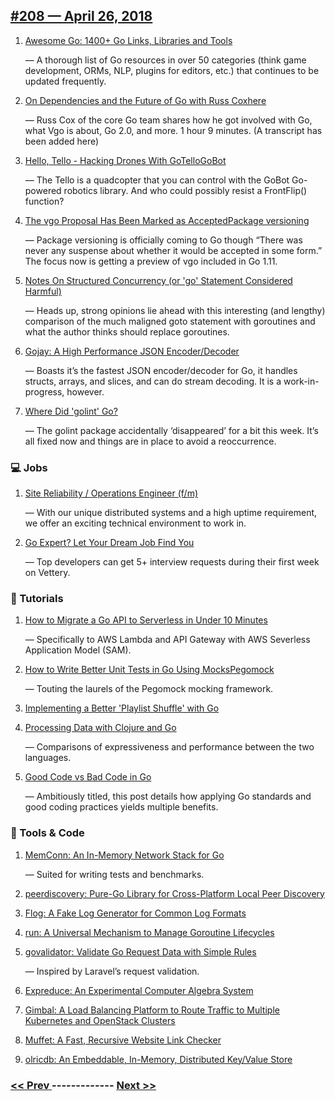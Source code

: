 ## [#208 — April 26, 2018](https://golangweekly.com/issues/208)

1. [Awesome Go: 1400+ Go Links, Libraries and Tools](https://golangweekly.com/link/46193/web)

     — A thorough list of Go resources in over 50 categories (think game development, ORMs, NLP, plugins for editors, etc.) that continues to be updated frequently.
1. [On Dependencies and the Future of Go with Russ Coxhere](https://golangweekly.com/link/46195/web)

     — Russ Cox of the core Go team shares how he got involved with Go, what Vgo is about, Go 2.0, and more. 1 hour 9 minutes. (A transcript has been added here)
1. [Hello, Tello - Hacking Drones With GoTelloGoBot](https://golangweekly.com/link/46197/web)

     — The Tello is a quadcopter that you can control with the GoBot Go-powered robotics library. And who could possibly resist a FrontFlip() function?
1. [The vgo Proposal Has Been Marked as AcceptedPackage versioning](https://golangweekly.com/link/46200/web)

     — Package versioning is officially coming to Go though “There was never any suspense about whether it would be accepted in some form.” The focus now is getting a preview of vgo included in Go 1.11.
1. [Notes On Structured Concurrency (or 'go' Statement Considered Harmful)](https://golangweekly.com/link/46202/web)

     — Heads up, strong opinions lie ahead with this interesting (and lengthy) comparison of the much maligned goto statement with goroutines and what the author thinks should replace goroutines.
1. [Gojay: A High Performance JSON Encoder/Decoder](https://golangweekly.com/link/46203/web)

     — Boasts it’s the fastest JSON encoder/decoder for Go, it handles structs, arrays, and slices, and can do stream decoding. It is a work-in-progress, however.
1. [Where Did 'golint' Go?](https://golangweekly.com/link/46204/web)

     — The golint package accidentally ‘disappeared’ for a bit this week. It’s all fixed now and things are in place to avoid a reoccurrence.
### 💻 Jobs

1. [Site Reliability / Operations Engineer (f/m)](https://golangweekly.com/link/46205/web)

     — With our unique distributed systems and a high uptime requirement, we offer an exciting technical environment to work in.
1. [Go Expert? Let Your Dream Job Find You](https://golangweekly.com/link/46206/web)

     — Top developers can get 5+ interview requests during their first week on Vettery.
### 📘 Tutorials 

1. [How to Migrate a Go API to Serverless in Under 10 Minutes](https://golangweekly.com/link/46207/web)

     — Specifically to AWS Lambda and API Gateway with AWS Severless Application Model (SAM).
1. [How to Write Better Unit Tests in Go Using MocksPegomock](https://golangweekly.com/link/46209/web)

     — Touting the laurels of the Pegomock mocking framework.
1. [Implementing a Better 'Playlist Shuffle' with Go](https://golangweekly.com/link/46211/web)

1. [Processing Data with Clojure and Go](https://golangweekly.com/link/46212/web)

     — Comparisons of expressiveness and performance between the two languages.
1. [Good Code vs Bad Code in Go](https://golangweekly.com/link/46213/web)

     — Ambitiously titled, this post details how applying Go standards and good coding practices yields multiple benefits.
### 🔧 Tools & Code

1. [MemConn: An In-Memory Network Stack for Go](https://golangweekly.com/link/46215/web)

     — Suited for writing tests and benchmarks.
1. [peerdiscovery: Pure-Go Library for Cross-Platform Local Peer Discovery](https://golangweekly.com/link/46216/web)

1. [Flog: A Fake Log Generator for Common Log Formats](https://golangweekly.com/link/46218/web)

1. [run: A Universal Mechanism to Manage Goroutine Lifecycles](https://golangweekly.com/link/46219/web)

1. [govalidator: Validate Go Request Data with Simple Rules](https://golangweekly.com/link/46220/web)

     — Inspired by Laravel’s request validation.
1. [Expreduce: An Experimental Computer Algebra System](https://golangweekly.com/link/46221/web)

1. [Gimbal: A Load Balancing Platform to Route Traffic to Multiple Kubernetes and OpenStack Clusters](https://golangweekly.com/link/46222/web)

1. [Muffet: A Fast, Recursive Website Link Checker](https://golangweekly.com/link/46223/web)

1. [olricdb: An Embeddable, In-Memory, Distributed Key/Value Store](https://golangweekly.com/link/46224/web)


### [ << Prev ](golangweekly-207.md) ------------- [ Next >> ](golangweekly-209.md)